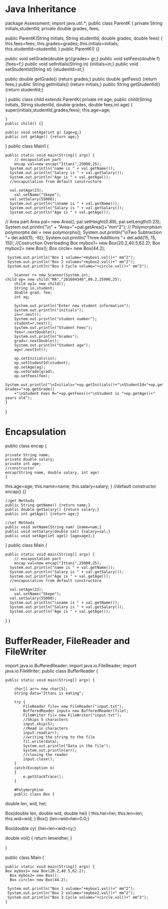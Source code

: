 # Java Inheritance
package Assessment;
import java.util.*;
public class ParentK {
private String initials,studentId;
private double grades, fees;

public ParentK(String initials, String studentId, double grades, double fees)
{
	this.fees=fees;
	this.grades=grades;
	this.initials=initials;
	this.studentId=studentId;
}
public ParentK()
{}

public void setGrade(double gr){grades= gr;}
public void setFees(double f) {fees=f;}
public void setInitials(String in) {initials=in;}
public void setStudentId(String st) {studentId=st;}

public double getGrade() {return grades;}
public double getFees() {return fees;}
public String getInitials() {return initials;}
public String getStudentId() {return studentId;}

}
public class child extends ParentK{
	private int age;
	public child(String initials, String studentId, double grades, double fees,int age)
	{
		super(initials,studentId,grades,fees);
		this.age=age;
		
	}
	public child() {}
	
	public void setAge(int g) {age=g;}
	public int getAge() {return age;}
	
	
	

}
public class Main1 {

	public static void main(String[] args) {
		// encapuslation part
		encap val=new encap("Ittani",25000,25);
      System.out.println("name is " + val.getName());
      System.out.println("Salary is " + val.getSalary());
      System.out.println("Age is " + val.getAge());
      //encapuslation from default constructore
    
      val.setAge(23);
		val.setName("Skepe");
      val.setSalary(55000);
      System.out.println("\nname is " + val.getName());
      System.out.println("Salary is " + val.getSalary());
      System.out.println("Age is " + val.getAge());
//   Area part
      Area pal= new Area();
      pal.setHeight(0.89);
      pal.setLength(0.23);
      System.out.println("\n" + "Area="+pal.getArea()+"mm^2");
      // Polymorphism
      polymorphs del = new polymorphs();
      System.out.println("\nTwo Subtraction "+ del.add(15, -8));
      System.out.println("Three Additions "+ del.add(15, 15, 15));
      //Costruction Overloading
      Box mybox1= new Box(20.2,40.5,62.2);
      Box mybox2= new Box();
      Box circle= new Box(44.2);
      
     System.out.println("Box 1 volume="+mybox1.vol()+" mm^2");
     System.out.println("Box 2 volume="+mybox2.vol()+" mm^2");
     System.out.println("Box 3 Cycle volume="+circle.vol()+" mm^2");
	
		Scanner r= new Scanner(System.in);
	child op= new child("MA","201604346",80.2,25900,25);
		child op1= new child();
		String in,student;
		double grad, fee;
		int ag;
		
		System.out.println("Enter new student information");
		System.out.println("initials");
		in=r.next();
		System.out.println("student number");
		student=r.next();
		System.out.println("Student Fees");
		fee=r.nextDouble();
		System.out.println("Grades");
		grad=r.nextDouble();
		System.out.println("Student age");
		ag=r.nextInt();
		
		op.setInitials(in);
		op.setStudentId(student);
		op.setAge(ag);
		op.setGrade(grad);
		op.setFees(fee);
		System.out.println("\nInitials="+op.getInitials()+"\nStudentId="+op.getStudentId()+"\nStudent Grades="+op.getGrade()
		+"\nStudent Fees R="+op.getFees()+"\nStudent is "+op.getAge()+" years old");
	}

}

# Encapsulation

public class encap {

	private String name;
	private double salary;
	private int age;
	//constructor
	encap(String name, double salary, int age)
	{
this.age=age;
this.name=name;
this.salary=salary;
	}
	//default constructor
	encap()
	{}
	
	//get Methods
	public String getName() {return name;}
	public double getSalary() {return salary;}
	public int getAge() {return age;}
	
	//set Methods
	public void setName(String nam) {name=nam;}
	public void setSalary(double sal) {salary=sal;}
	public void setAge(int age1) {age=age1;}

}
public class Main {

	public static void main(String[] args) {
		// encapuslation part
		encap val=new encap("Ittani",25000,25);
      System.out.println("name is " + val.getName());
      System.out.println("Salary is " + val.getSalary());
      System.out.println("Age is " + val.getAge());
      //encapuslation from default constructore
    
      val.setAge(23);
		val.setName("Skepe");
      val.setSalary(55000);
      System.out.println("\nname is " + val.getName());
      System.out.println("Salary is " + val.getSalary());
      System.out.println("Age is " + val.getAge());
  }
}

# BufferReader, FileReader and FileWriter
import java.io.BufferedReader;
import java.io.FileReader;
import java.io.FileWriter;
public class BufferReader {

	public static void main(String[] args) {
	
		char[] arr= new char[5];
		String data="Ittani is eating";
	
		try {
			FileReader file= new FileReader("input.txt");
			BufferedReader input= new BufferedReader(file);
			FileWriter fil= new FileWriter("input.txt");
			//Skips 5 characters
			input.skip(5);
			//Read in characters
			input.read(arr);
			//writing the string to the file
			fil.write(data);
			System.out.println("Data in the file");
			System.out.println(arr);
			//closing the reader
			input.close();
		}
		catch(Exception e)
		{
			e.getStackTrace();
		}
		
		#Polymorphism
		public class Box {
 double len, wid, hei;
 
 Box(double len, double wid, double hei)
 {
	 this.hei=hei;
	 this.len=len;
	 this.wid=wid;
 }
 Box()
 {len=wid=hei=0.0;}
 
 Box(double cy)
 {hei=len=wid=cy;}
 
double vol()
 {
	 return len*wid*hei;
 }
 	
}

public class Main {

	public static void main(String[] args) {
	Box mybox1= new Box(20.2,40.5,62.2);
      Box mybox2= new Box();
      Box circle= new Box(44.2);
      
     System.out.println("Box 1 volume="+mybox1.vol()+" mm^2");
     System.out.println("Box 2 volume="+mybox2.vol()+" mm^2");
     System.out.println("Box 3 Cycle volume="+circle.vol()+" mm^2");
	}
